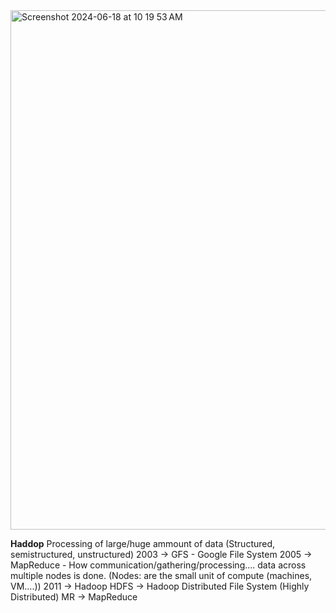 <img width="831" alt="Screenshot 2024-06-18 at 10 19 53 AM" src="https://github.com/hasinirasagna/EMR/assets/46368197/405ce8e9-9803-48e9-a937-b51bd14c0679">

**Haddop**
Processing of large/huge ammount of data (Structured, semistructured, unstructured)
2003 -> GFS - Google File System
2005 -> MapReduce - How communication/gathering/processing.... data across multiple nodes is done. (Nodes: are the small unit of compute (machines, VM....))
2011 -> Hadoop 
HDFS -> Hadoop Distributed File System (Highly Distributed)
MR -> MapReduce
